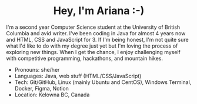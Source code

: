 <h1 align="center"> Hey, I'm Ariana :-) </h1>

I'm a second year Computer Science student at the University of British Columbia and avid writer. I've been coding in Java for almost 4 years now and HTML, CSS and JavaScript for 3. If I'm being honest, I'm not quite sure what I'd like to do with my degree just yet but I'm loving the process of exploring new things. When I get the chance, I enjoy challenging myself with competitive programming, hackathons, and mountain hikes.

- Pronouns: she/her
- Languages: Java, web stuff (HTML/CSS/JavaScript)
- Tech: Git/GitHub, Linux (mainly Ubuntu and CentOS), Windows Terminal, Docker, Figma, Notion
- Location: Kelowna BC, Canada
